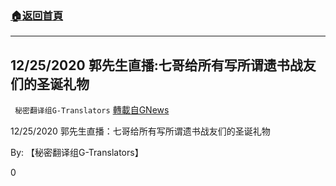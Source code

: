 ###  [:house:返回首頁](https://github.com/ourhimalayas/txt)
---

## 12/25/2020 郭先生直播:七哥给所有写所谓遗书战友们的圣诞礼物
` 秘密翻译组G-Translators` [轉載自GNews](https://gnews.org/zh-hans/687774/)

12/25/2020 郭先生直播：七哥给所有写所谓遗书战友们的圣诞礼物



By: 【秘密翻译组G-Translators】

0
